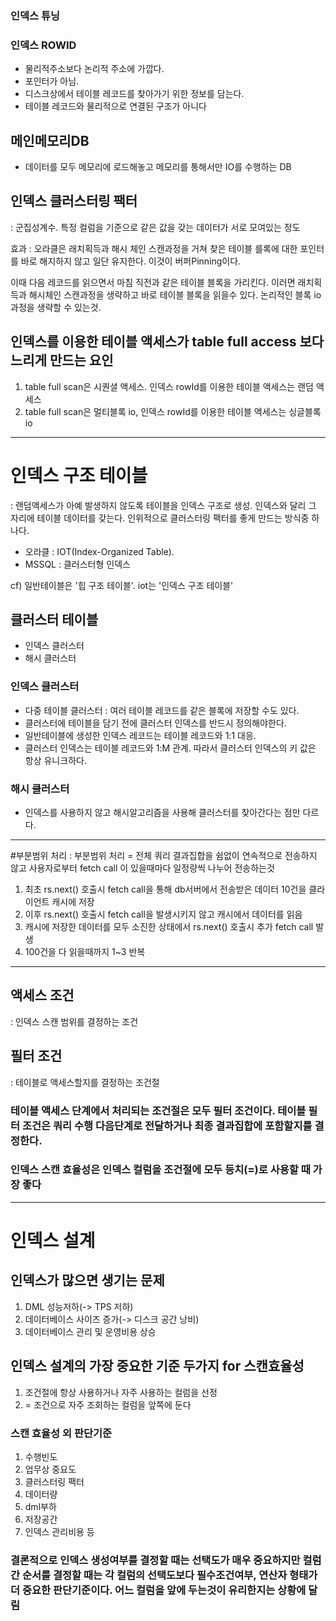 ### 인덱스 튜닝

### 인덱스 ROWID
- 물리적주소보다 논리적 주소에 가깝다. 
- 포인터가 아님.
- 디스크상에서 테이블 레코드를 찾아가기 위한 정보를 담는다. 
- 테이블 레코드와 물리적으로 연결된 구조가 아니다

## 메인메모리DB
- 데이터를 모두 메모리에 로드해놓고 메모리를 통해서만 IO를 수행하는 DB

## 인덱스 클러스터링 팩터
: 군집성계수. 특정 컬럼을 기준으로 같은 값을 갖는 데이터가 서로 모여있는 정도

효과 : 오라클은 래치획득과 해시 체인 스캔과정을 거쳐 찾은 테이블 를록에 대한 포인터를 바로 해지하지 않고 일단 유지한다. 이것이 버퍼Pinning이다.

이때 다음 레코드를 읽으면서 마침 직전과 같은 테이블 블록을 가리킨다. 이러면 래치획득과 해시체인 스캔과정을 생략하고 바로 테이블 블록을 읽을수 있다. 논리적인 블록 io과정을 생략할 수 있는것.

## 인덱스를 이용한 테이블 액세스가 table full access 보다 느리게 만드는 요인
1. table full scan은 시퀀셜 액세스. 인덱스 rowId를 이용한 테이블 액세스는 랜덤 액세스
2. table full scan은 멀티블록 io, 인덱스 rowId를 이용한 테이블 액세스는 싱글블록 io

-----

# 인덱스 구조 테이블
: 랜덤액세스가 아예 발생하지 않도록 테이블을 인덱스 구조로 생성. 인덱스와 달리 그 자리에 테이블 데이터를 갖는다.
인위적으로 클러스터링 팩터를 좋게 만드는 방식중 하나다.

- 오라클 : IOT(Index-Organized Table).
- MSSQL : 클러스터형 인덱스

cf) 일반테이블은 '힙 구조 테이블'. iot는 '인덱스 구조 테이블'

## 클러스터 테이블
- 인덱스 클러스터
- 해시 클러스터


### 인덱스 클러스터
- 다중 테이블 클러스터 : 여러 테이블 레코드를 같은 블록에 저장할 수도 있다.
- 클러스터에 테이블을 담기 전에 클러스터 인덱스를 반드시 정의해야한다.
- 일반테이블에 생성한 인덱스 레코드는 테이블 레코드와 1:1 대응. 
- 클러스터 인덱스는 테이블 레코드와 1:M 관계. 따라서 클러스터 인덱스의 키 값은 항상 유니크하다.

### 해시 클러스터
- 인덱스를 사용하지 않고 해시알고리즘을 사용해 클러스터를 찾아간다는 점만 다르다.

-----

#부분범위 처리
: 부분범위 처리 = 전체 쿼리 결과집합을 쉼없이 연속적으로 전송하지 않고 사용자로부터 fetch call 이 있을때마다 일정량씩 나누어 전송하는것

1. 최초 rs.next() 호출시 fetch call을 통해 db서버에서 전송받은 데이터 10건을 클라이언트 캐시에 저장
2. 이후 rs.next() 호출시 fetch call을 발생시키지 않고 캐시에서 데이터를 읽음
3. 캐시에 저장한 데이터를 모두 소진한 상태에서 rs.next() 호출시 추가 fetch call 발생
4. 100건을 다 읽을때까지 1~3 반복

------

## 액세스 조건
: 인덱스 스캔 범위를 결정하는 조건

## 필터 조건
: 테이블로 액세스할지를 결정하는 조건절

### 테이블 액세스 단계에서 처리되는 조건절은 모두 필터 조건이다. 테이블 필터 조건은 쿼리 수행 다음단계로 전달하거나 최종 결과집합에 포함할지를 결정한다.

### 인덱스 스캔 효율성은 인덱스 컬럼을 조건절에 모두 등치(=)로 사용할 때 가장 좋다

-----

# 인덱스 설계

## 인덱스가 많으면 생기는 문제
1. DML 성능저하(-> TPS 저하)
2. 데이터베이스 사이즈 증가(-> 디스크 공간 낭비)
3. 데이터베이스 관리 및 운영비용 상승

## 인덱스 설계의 가장 중요한 기준 두가지 for 스캔효율성
1. 조건절에 항상 사용하거나 자주 사용하는 컬럼을 선정
2. = 조건으로 자주 조회하는 컬럼을 앞쪽에 둔다

### 스캔 효율성 외 판단기준
1. 수행빈도
2. 업무상 중요도
3. 클러스터링 팩터
4. 데이터량
5. dml부하
6. 저장공간
7. 인덱스 관리비용 등

### 결론적으로 인덱스 생성여부를 결정할 때는 선택도가 매우 중요하지만 컬럼간 순서를 결정할 때는 각 컬럼의 선택도보다 필수조건여부, 연산자 형태가 더 중요한 판단기준이다. 어느 컬럼을 앞에 두는것이 유리한지는 상황에 달림

